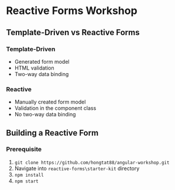 # Reactive Forms Workshop

## Template-Driven vs Reactive Forms

### Template-Driven

- Generated form model
- HTML validation
- Two-way data binding

### Reactive

- Manually created form model
- Validation in the component class
- No two-way data binding

## Building a Reactive Form

### Prerequisite

1. `git clone https://github.com/hongtat88/angular-workshop.git`
2. Navigate into `reactive-forms\starter-kit` directory
3. `npm install`
4. `npm start`
